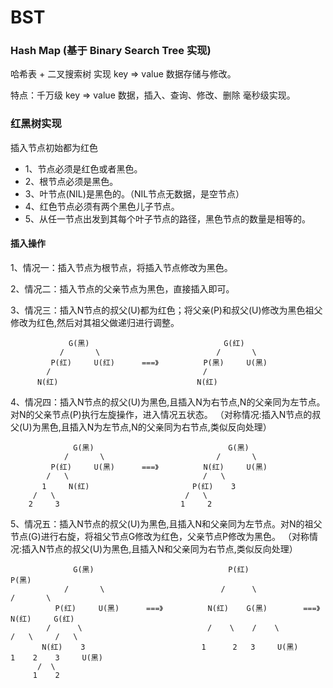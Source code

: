 # BST

### Hash Map (基于 Binary Search Tree 实现)

哈希表 + 二叉搜索树 实现 key => value 数据存储与修改。

特点：千万级 key => value 数据，插入、查询、修改、删除 毫秒级实现。



### 红黑树实现

插入节点初始都为红色

* 1、节点必须是红色或者黑色。
* 2、根节点必须是黑色。
* 3、叶节点(NIL)是黑色的。（NIL节点无数据，是空节点）
* 4、红色节点必须有两个黑色儿子节点。
* 5、从任一节点出发到其每个叶子节点的路径，黑色节点的数量是相等的。


#### 插入操作

1、情况一：插入节点为根节点，将插入节点修改为黑色。

2、情况二：插入节点的父亲节点为黑色，直接插入即可。

3、情况三：插入N节点的叔父(U)都为红色；将父亲(P)和叔父(U)修改为黑色祖父修改为红色,然后对其祖父做递归进行调整。

                 G(黑)                              G(红)
               /       \                          /       \
             P(红)     U(红)      ===》          P(黑)     U(黑) 
            /                                  /
          N(红)                               N(红)

4、情况四：插入N节点的叔父(U)为黑色,且插入N为右节点,N的父亲同为左节点。对N的父亲节点(P)执行左旋操作，进入情况五状态。
（对称情况:插入N节点的叔父(U)为黑色,且插入N为左节点,N的父亲同为右节点,类似反向处理）

                  G(黑)                              G(黑)
                /       \                         /       \
             P(红)     U(黑)      ===》          N(红)     U(黑) 
            /   \                              /   \
           1     N(红)                       P(红)    3
         /   \                             /   \
        2     3                           1     2

5、情况五：插入N节点的叔父(U)为黑色,且插入N和父亲同为左节点。对N的祖父节点(G)进行右旋，将祖父节点G修改为红色，父亲节点P修改为黑色。
（对称情况:插入N节点的叔父(U)为黑色,且插入N和父亲同为右节点,类似反向处理）

                  G(黑)                              P(红)                            P(黑)
                /       \                          /      \                        /       \
              P(红)     U(黑)      ===》          N(红)    G(黑)        ===》      N(红)     G(红)     
            /      \                            /    \    /    \                /   \     /   \
           N(红)    3                          1      2   3     U(黑)           1    2    3     U(黑)
          /  \
         1    2

